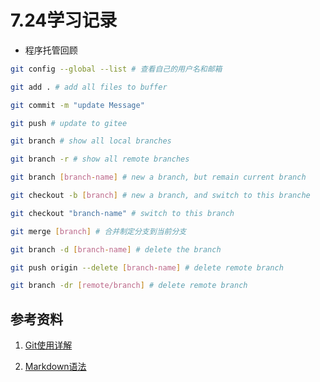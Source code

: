 # 7.24学习记录

- 程序托管回顾

```bash
git config --global --list # 查看自己的用户名和邮箱

git add . # add all files to buffer

git commit -m "update Message"

git push # update to gitee

git branch # show all local branches

git branch -r # show all remote branches

git branch [branch-name] # new a branch, but remain current branch

git checkout -b [branch] # new a branch, and switch to this branche

git checkout "branch-name" # switch to this branch

git merge [branch] # 合并制定分支到当前分支

git branch -d [branch-name] # delete the branch

git push origin --delete [branch-name] # delete remote branch

git branch -dr [remote/branch] # delete remote branch
```

## 参考资料

1. [Git使用详解](https://blog.csdn.net/qq_57581439/article/details/124237905)

2. [Markdown语法](https://blog.csdn.net/github_38336924/article/details/82183088)

